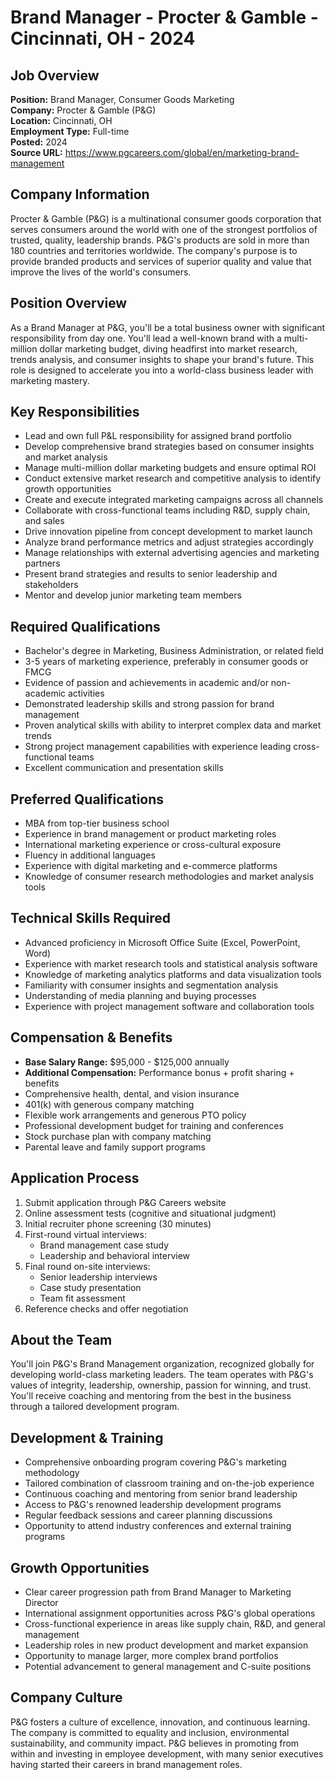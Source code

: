 # Brand Manager - Procter & Gamble - Cincinnati, OH - 2024

## Job Overview
**Position:** Brand Manager, Consumer Goods Marketing  
**Company:** Procter & Gamble (P&G)  
**Location:** Cincinnati, OH  
**Employment Type:** Full-time  
**Posted:** 2024  
**Source URL:** https://www.pgcareers.com/global/en/marketing-brand-management

## Company Information
Procter & Gamble (P&G) is a multinational consumer goods corporation that serves consumers around the world with one of the strongest portfolios of trusted, quality, leadership brands. P&G's products are sold in more than 180 countries and territories worldwide. The company's purpose is to provide branded products and services of superior quality and value that improve the lives of the world's consumers.

## Position Overview
As a Brand Manager at P&G, you'll be a total business owner with significant responsibility from day one. You'll lead a well-known brand with a multi-million dollar marketing budget, diving headfirst into market research, trends analysis, and consumer insights to shape your brand's future. This role is designed to accelerate you into a world-class business leader with marketing mastery.

## Key Responsibilities
- Lead and own full P&L responsibility for assigned brand portfolio
- Develop comprehensive brand strategies based on consumer insights and market analysis
- Manage multi-million dollar marketing budgets and ensure optimal ROI
- Conduct extensive market research and competitive analysis to identify growth opportunities
- Create and execute integrated marketing campaigns across all channels
- Collaborate with cross-functional teams including R&D, supply chain, and sales
- Drive innovation pipeline from concept development to market launch
- Analyze brand performance metrics and adjust strategies accordingly
- Manage relationships with external advertising agencies and marketing partners
- Present brand strategies and results to senior leadership and stakeholders
- Mentor and develop junior marketing team members

## Required Qualifications
- Bachelor's degree in Marketing, Business Administration, or related field
- 3-5 years of marketing experience, preferably in consumer goods or FMCG
- Evidence of passion and achievements in academic and/or non-academic activities
- Demonstrated leadership skills and strong passion for brand management
- Proven analytical skills with ability to interpret complex data and market trends
- Strong project management capabilities with experience leading cross-functional teams
- Excellent communication and presentation skills

## Preferred Qualifications
- MBA from top-tier business school
- Experience in brand management or product marketing roles
- International marketing experience or cross-cultural exposure
- Fluency in additional languages
- Experience with digital marketing and e-commerce platforms
- Knowledge of consumer research methodologies and market analysis tools

## Technical Skills Required
- Advanced proficiency in Microsoft Office Suite (Excel, PowerPoint, Word)
- Experience with market research tools and statistical analysis software
- Knowledge of marketing analytics platforms and data visualization tools
- Familiarity with consumer insights and segmentation analysis
- Understanding of media planning and buying processes
- Experience with project management software and collaboration tools

## Compensation & Benefits
- **Base Salary Range:** $95,000 - $125,000 annually
- **Additional Compensation:** Performance bonus + profit sharing + benefits
- Comprehensive health, dental, and vision insurance
- 401(k) with generous company matching
- Flexible work arrangements and generous PTO policy
- Professional development budget for training and conferences
- Stock purchase plan with company matching
- Parental leave and family support programs

## Application Process
1. Submit application through P&G Careers website
2. Online assessment tests (cognitive and situational judgment)
3. Initial recruiter phone screening (30 minutes)
4. First-round virtual interviews:
   - Brand management case study
   - Leadership and behavioral interview
5. Final round on-site interviews:
   - Senior leadership interviews
   - Case study presentation
   - Team fit assessment
6. Reference checks and offer negotiation

## About the Team
You'll join P&G's Brand Management organization, recognized globally for developing world-class marketing leaders. The team operates with P&G's values of integrity, leadership, ownership, passion for winning, and trust. You'll receive coaching and mentoring from the best in the business through a tailored development program.

## Development & Training
- Comprehensive onboarding program covering P&G's marketing methodology
- Tailored combination of classroom training and on-the-job experience
- Continuous coaching and mentoring from senior brand leadership
- Access to P&G's renowned leadership development programs
- Regular feedback sessions and career planning discussions
- Opportunity to attend industry conferences and external training programs

## Growth Opportunities
- Clear career progression path from Brand Manager to Marketing Director
- International assignment opportunities across P&G's global operations
- Cross-functional experience in areas like supply chain, R&D, and general management
- Leadership roles in new product development and market expansion
- Opportunity to manage larger, more complex brand portfolios
- Potential advancement to general management and C-suite positions

## Company Culture
P&G fosters a culture of excellence, innovation, and continuous learning. The company is committed to equality and inclusion, environmental sustainability, and community impact. P&G believes in promoting from within and investing in employee development, with many senior executives having started their careers in brand management roles.